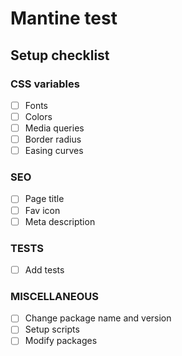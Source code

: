 # Mantine test

## Setup checklist

### CSS variables

- [ ] Fonts
- [ ] Colors
- [ ] Media queries
- [ ] Border radius
- [ ] Easing curves

### SEO

- [ ] Page title
- [ ] Fav icon
- [ ] Meta description

### TESTS

- [ ] Add tests

### MISCELLANEOUS

- [ ] Change package name and version
- [ ] Setup scripts
- [ ] Modify packages
